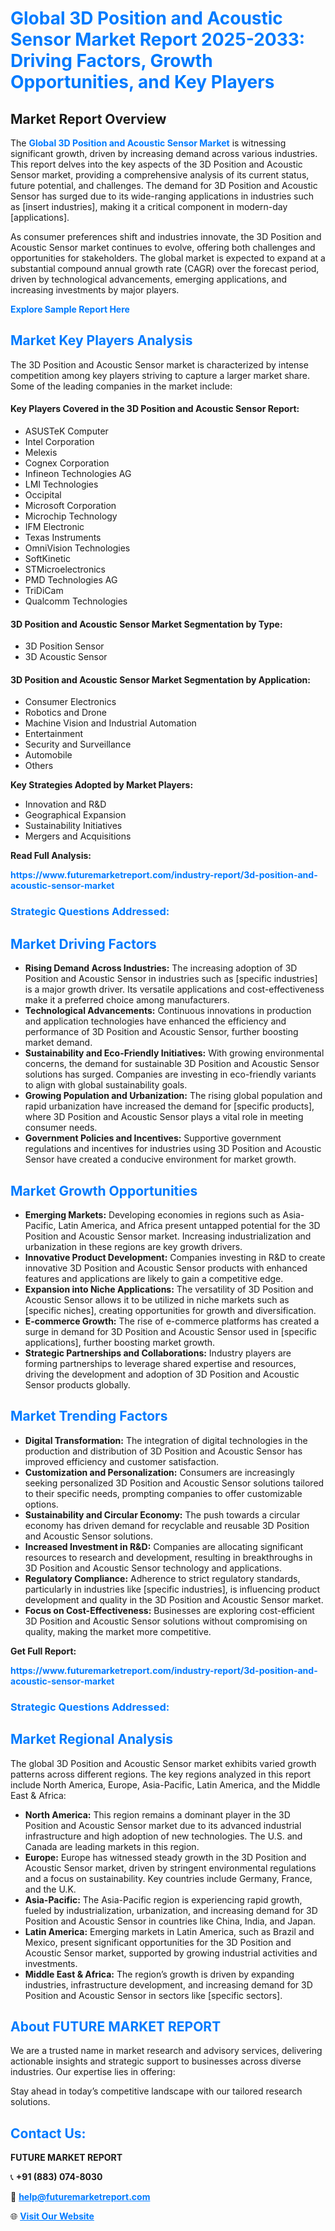 <h1 style="color: #007BFF;">Global 3D Position and Acoustic Sensor Market Report 2025-2033: Driving Factors, Growth Opportunities, and Key Players</h1>

<section id="overview">
<h2>Market Report Overview</h2>
<p>The <a href="https://www.futuremarketreport.com/industry-report/3d-position-and-acoustic-sensor-market" style="color: #007BFF; text-decoration: none;"><strong>Global 3D Position and Acoustic Sensor Market</strong></a> is witnessing significant growth, driven by increasing demand across various industries. This report delves into the key aspects of the 3D Position and Acoustic Sensor market, providing a comprehensive analysis of its current status, future potential, and challenges. The demand for 3D Position and Acoustic Sensor has surged due to its wide-ranging applications in industries such as [insert industries], making it a critical component in modern-day [applications].</p>
<p>As consumer preferences shift and industries innovate, the 3D Position and Acoustic Sensor market continues to evolve, offering both challenges and opportunities for stakeholders. The global market is expected to expand at a substantial compound annual growth rate (CAGR) over the forecast period, driven by technological advancements, emerging applications, and increasing investments by major players.</p>
</section>

<section id="overview">
<p><a href="https://www.futuremarketreport.com/request-sample/reportId=75770" style="color: #007BFF; text-decoration: none;"><strong>Explore Sample Report Here</strong></a></p>
</section>

<section id="key-players">
<h2 style="color: #007BFF;">Market Key Players Analysis</h2>
<p>The 3D Position and Acoustic Sensor market is characterized by intense competition among key players striving to capture a larger market share. Some of the leading companies in the market include:</p>
<h4>Key Players Covered in the 3D Position and Acoustic Sensor Report:</h4>
<ul><li>ASUSTeK Computer</li><li>Intel Corporation</li><li>Melexis</li><li>Cognex Corporation</li><li>Infineon Technologies AG</li><li>LMI Technologies</li><li>Occipital</li><li>Microsoft Corporation</li><li>Microchip Technology</li><li>IFM Electronic</li><li>Texas Instruments</li><li>OmniVision Technologies</li><li>SoftKinetic</li><li>STMicroelectronics</li><li>PMD Technologies AG</li><li>TriDiCam</li><li>Qualcomm Technologies</li></ul>
<h4>3D Position and Acoustic Sensor Market Segmentation by Type:</h4>
<ul><li>3D Position Sensor</li><li>3D Acoustic Sensor</li></ul>

<h4>3D Position and Acoustic Sensor Market Segmentation by Application:</h4>
<ul><li>Consumer Electronics</li><li>Robotics and Drone</li><li>Machine Vision and Industrial Automation</li><li>Entertainment</li><li>Security and Surveillance</li><li>Automobile</li><li>Others</li></ul>
<p><strong>Key Strategies Adopted by Market Players:</strong></p>
<ul>
<li>Innovation and R&D</li>
<li>Geographical Expansion</li>
<li>Sustainability Initiatives</li>
<li>Mergers and Acquisitions</li>
</ul>
</section>

<section>
<p><strong>Read Full Analysis: </strong></p><a href="https://www.futuremarketreport.com/industry-report/3d-position-and-acoustic-sensor-market" style="color: #007BFF; text-decoration: none;"><strong>https://www.futuremarketreport.com/industry-report/3d-position-and-acoustic-sensor-market</strong></a>
<h3 style="color: #007BFF;">Strategic Questions Addressed:</h3>
</section>

<section id="driving-factors">
<h2 style="color: #007BFF;">Market Driving Factors</h2>
<ul>
<li><strong>Rising Demand Across Industries:</strong> The increasing adoption of 3D Position and Acoustic Sensor in industries such as [specific industries] is a major growth driver. Its versatile applications and cost-effectiveness make it a preferred choice among manufacturers.</li>
<li><strong>Technological Advancements:</strong> Continuous innovations in production and application technologies have enhanced the efficiency and performance of 3D Position and Acoustic Sensor, further boosting market demand.</li>
<li><strong>Sustainability and Eco-Friendly Initiatives:</strong> With growing environmental concerns, the demand for sustainable 3D Position and Acoustic Sensor solutions has surged. Companies are investing in eco-friendly variants to align with global sustainability goals.</li>
<li><strong>Growing Population and Urbanization:</strong> The rising global population and rapid urbanization have increased the demand for [specific products], where 3D Position and Acoustic Sensor plays a vital role in meeting consumer needs.</li>
<li><strong>Government Policies and Incentives:</strong> Supportive government regulations and incentives for industries using 3D Position and Acoustic Sensor have created a conducive environment for market growth.</li>
</ul>
</section>

<section id="growth-opportunities">
<h2 style="color: #007BFF;">Market Growth Opportunities</h2>
<ul>
<li><strong>Emerging Markets:</strong> Developing economies in regions such as Asia-Pacific, Latin America, and Africa present untapped potential for the 3D Position and Acoustic Sensor market. Increasing industrialization and urbanization in these regions are key growth drivers.</li>
<li><strong>Innovative Product Development:</strong> Companies investing in R&D to create innovative 3D Position and Acoustic Sensor products with enhanced features and applications are likely to gain a competitive edge.</li>
<li><strong>Expansion into Niche Applications:</strong> The versatility of 3D Position and Acoustic Sensor allows it to be utilized in niche markets such as [specific niches], creating opportunities for growth and diversification.</li>
<li><strong>E-commerce Growth:</strong> The rise of e-commerce platforms has created a surge in demand for 3D Position and Acoustic Sensor used in [specific applications], further boosting market growth.</li>
<li><strong>Strategic Partnerships and Collaborations:</strong> Industry players are forming partnerships to leverage shared expertise and resources, driving the development and adoption of 3D Position and Acoustic Sensor products globally.</li>
</ul>
</section>

<section id="trending-factors">
<h2 style="color: #007BFF;">Market Trending Factors</h2>
<ul>
<li><strong>Digital Transformation:</strong> The integration of digital technologies in the production and distribution of 3D Position and Acoustic Sensor has improved efficiency and customer satisfaction.</li>
<li><strong>Customization and Personalization:</strong> Consumers are increasingly seeking personalized 3D Position and Acoustic Sensor solutions tailored to their specific needs, prompting companies to offer customizable options.</li>
<li><strong>Sustainability and Circular Economy:</strong> The push towards a circular economy has driven demand for recyclable and reusable 3D Position and Acoustic Sensor solutions.</li>
<li><strong>Increased Investment in R&D:</strong> Companies are allocating significant resources to research and development, resulting in breakthroughs in 3D Position and Acoustic Sensor technology and applications.</li>
<li><strong>Regulatory Compliance:</strong> Adherence to strict regulatory standards, particularly in industries like [specific industries], is influencing product development and quality in the 3D Position and Acoustic Sensor market.</li>
<li><strong>Focus on Cost-Effectiveness:</strong> Businesses are exploring cost-efficient 3D Position and Acoustic Sensor solutions without compromising on quality, making the market more competitive.</li>
</ul>
</section>

<section>
<p><strong>Get Full Report: </strong></p><a href="https://www.futuremarketreport.com/industry-report/3d-position-and-acoustic-sensor-market" style="color: #007BFF; text-decoration: none;"><strong>https://www.futuremarketreport.com/industry-report/3d-position-and-acoustic-sensor-market</strong></a>
<h3 style="color: #007BFF;">Strategic Questions Addressed:</h3>
</section>


<section id="regional-analysis">
<h2 style="color: #007BFF;">Market Regional Analysis</h2>
<p>The global 3D Position and Acoustic Sensor market exhibits varied growth patterns across different regions. The key regions analyzed in this report include North America, Europe, Asia-Pacific, Latin America, and the Middle East & Africa:</p>
<ul>
<li><strong>North America:</strong> This region remains a dominant player in the 3D Position and Acoustic Sensor market due to its advanced industrial infrastructure and high adoption of new technologies. The U.S. and Canada are leading markets in this region.</li>
<li><strong>Europe:</strong> Europe has witnessed steady growth in the 3D Position and Acoustic Sensor market, driven by stringent environmental regulations and a focus on sustainability. Key countries include Germany, France, and the U.K.</li>
<li><strong>Asia-Pacific:</strong> The Asia-Pacific region is experiencing rapid growth, fueled by industrialization, urbanization, and increasing demand for 3D Position and Acoustic Sensor in countries like China, India, and Japan.</li>
<li><strong>Latin America:</strong> Emerging markets in Latin America, such as Brazil and Mexico, present significant opportunities for the 3D Position and Acoustic Sensor market, supported by growing industrial activities and investments.</li>
<li><strong>Middle East & Africa:</strong> The region’s growth is driven by expanding industries, infrastructure development, and increasing demand for 3D Position and Acoustic Sensor in sectors like [specific sectors].</li>
</ul>
</section>

<footer>
<h2 style="color: #007BFF;">About FUTURE MARKET REPORT</h2>
<p>We are a trusted name in market research and advisory services, delivering actionable insights and strategic support to businesses across diverse industries. Our expertise lies in offering:</p>

<p>Stay ahead in today’s competitive landscape with our tailored research solutions.</p>

<h2 style="color: #007BFF;">Contact Us:</h2>
<p><strong>FUTURE MARKET REPORT</strong></p>
<p>📞 <strong>+91 (883) 074-8030</strong></p>
<p>📧 <strong><a href="mailto:help@futuremarketreport.com" style="color: #007BFF;">help@futuremarketreport.com</a></strong></p>
<p>🌐 <strong><a href="https://www.futuremarketreport.com/" style="color: #007BFF;">Visit Our Website</a></strong></p>
</footer>